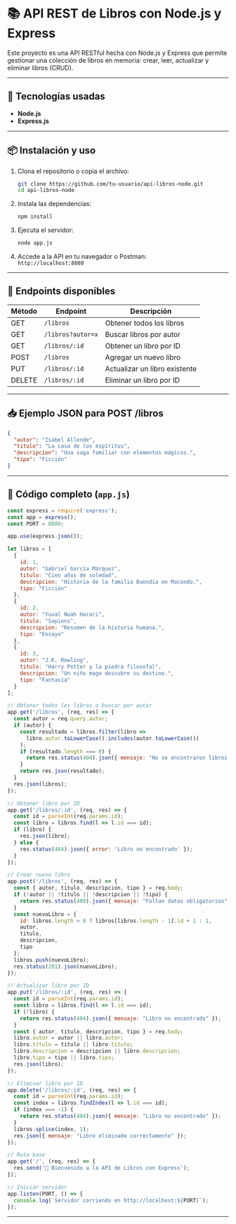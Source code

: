 
# 📚 API REST de Libros con Node.js y Express

Este proyecto es una API RESTful hecha con Node.js y Express que permite gestionar una colección de libros en memoria: crear, leer, actualizar y eliminar libros (CRUD).

---

## 🚀 Tecnologías usadas

- **Node.js**  
- **Express.js**

---

## 📦 Instalación y uso

1. Clona el repositorio o copia el archivo:

   ```bash
   git clone https://github.com/tu-usuario/api-libros-node.git
   cd api-libros-node
   ```

2. Instala las dependencias:

   ```bash
   npm install
   ```

3. Ejecuta el servidor:

   ```bash
   node app.js
   ```

4. Accede a la API en tu navegador o Postman:  
   `http://localhost:8080`

---

## 📂 Endpoints disponibles

| Método | Endpoint           | Descripción                            |
|--------|--------------------|----------------------------------------|
| GET    | `/libros`          | Obtener todos los libros               |
| GET    | `/libros?autor=x`  | Buscar libros por autor                |
| GET    | `/libros/:id`      | Obtener un libro por ID                |
| POST   | `/libros`          | Agregar un nuevo libro                 |
| PUT    | `/libros/:id`      | Actualizar un libro existente          |
| DELETE | `/libros/:id`      | Eliminar un libro por ID               |

---

## 📥 Ejemplo JSON para POST /libros

```json
{
  "autor": "Isabel Allende",
  "titulo": "La casa de los espíritus",
  "descripcion": "Una saga familiar con elementos mágicos.",
  "tipo": "Ficción"
}
```

---

## 📁 Código completo (`app.js`)

```javascript
const express = require('express');
const app = express();
const PORT = 8080;

app.use(express.json());

let libros = [
  {
    id: 1,
    autor: "Gabriel García Márquez",
    titulo: "Cien años de soledad",
    descripcion: "Historia de la familia Buendía en Macondo.",
    tipo: "Ficción"
  },
  {
    id: 2,
    autor: "Yuval Noah Harari",
    titulo: "Sapiens",
    descripcion: "Resumen de la historia humana.",
    tipo: "Ensayo"
  },
  {
    id: 3,
    autor: "J.K. Rowling",
    titulo: "Harry Potter y la piedra filosofal",
    descripcion: "Un niño mago descubre su destino.",
    tipo: "Fantasía"
  }
];

// Obtener todos los libros o buscar por autor
app.get('/libros', (req, res) => {
  const autor = req.query.autor;
  if (autor) {
    const resultado = libros.filter(libro =>
      libro.autor.toLowerCase().includes(autor.toLowerCase())
    );
    if (resultado.length === 0) {
      return res.status(404).json({ mensaje: "No se encontraron libros del autor especificado." });
    }
    return res.json(resultado);
  }
  res.json(libros);
});

// Obtener libro por ID
app.get('/libros/:id', (req, res) => {
  const id = parseInt(req.params.id);
  const libro = libros.find(l => l.id === id);
  if (libro) {
    res.json(libro);
  } else {
    res.status(404).json({ error: 'Libro no encontrado' });
  }
});

// Crear nuevo libro
app.post('/libros', (req, res) => {
  const { autor, titulo, descripcion, tipo } = req.body;
  if (!autor || !titulo || !descripcion || !tipo) {
    return res.status(400).json({ mensaje: "Faltan datos obligatorios" });
  }
  const nuevoLibro = {
    id: libros.length > 0 ? libros[libros.length - 1].id + 1 : 1,
    autor,
    titulo,
    descripcion,
    tipo
  };
  libros.push(nuevoLibro);
  res.status(201).json(nuevoLibro);
});

// Actualizar libro por ID
app.put('/libros/:id', (req, res) => {
  const id = parseInt(req.params.id);
  const libro = libros.find(l => l.id === id);
  if (!libro) {
    return res.status(404).json({ mensaje: "Libro no encontrado" });
  }
  const { autor, titulo, descripcion, tipo } = req.body;
  libro.autor = autor || libro.autor;
  libro.titulo = titulo || libro.titulo;
  libro.descripcion = descripcion || libro.descripcion;
  libro.tipo = tipo || libro.tipo;
  res.json(libro);
});

// Eliminar libro por ID
app.delete('/libros/:id', (req, res) => {
  const id = parseInt(req.params.id);
  const index = libros.findIndex(l => l.id === id);
  if (index === -1) {
    return res.status(404).json({ mensaje: "Libro no encontrado" });
  }
  libros.splice(index, 1);
  res.json({ mensaje: "Libro eliminado correctamente" });
});

// Ruta base
app.get('/', (req, res) => {
  res.send('📘 Bienvenido a la API de Libros con Express');
});

// Iniciar servidor
app.listen(PORT, () => {
  console.log(`Servidor corriendo en http://localhost:${PORT}`);
});
```

---
